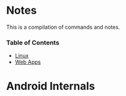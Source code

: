 # Notes
This is a compilation of commands and notes.

### Table of Contents
* [Linux](https://github.com/vipertooth/Notes/blob/master/Linux/Table%20of%20Content.md)
* [Web Apps](#webapp)













# **<a name="webapp">Android Internals</a>**
